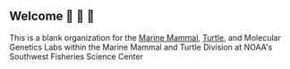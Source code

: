 ## Welcome :turtle: :dolphin: :ocean:
<!--

**Here are some ideas to get you started:**

🙋‍♀️ A short introduction - what is your organization all about?
🌈 Contribution guidelines - how can the community get involved?
👩‍💻 Useful resources - where can the community find your docs? Is there anything else the community should know?
🍿 Fun facts - what does your team eat for breakfast?
🧙 Remember, you can do mighty things with the power of [Markdown](https://docs.github.com/github/writing-on-github/getting-started-with-writing-and-formatting-on-github/basic-writing-and-formatting-syntax)
-->

This is a blank organization for the [Marine Mammal](https://www.fisheries.noaa.gov/west-coast/science-data/marine-mammal-genetics-research), [Turtle](https://www.fisheries.noaa.gov/west-coast/science-data/marine-turtle-genetics-research), and Molecular Genetics Labs within the Marine Mammal and Turtle Division at NOAA's Southwest Fisheries Science Center
